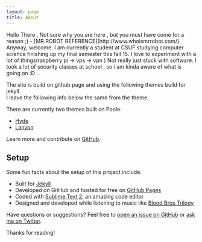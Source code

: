 ```yaml
---
layout: page
title: About
---
```


<p class="message">
  Hello There , Not sure why you are here , but you must have come for a reason ;) - [MR.ROBOT REFERENCE](http://www.whoismrrobot.com/)
  Anyway, welcome. I am currently a student at CSUF studying computer science finishing up my final semester this fall 15.
  I love to experiment with a lot of things(raspberry pi -> vps -> vpn ) Not really just stuck with software. I took a lot of security classes at school , so i am kinda aware of what is going on :D .. 
</p>

The site is build on github page and using the following themes build for jekyll.  
I leave the following info below the same from the theme.

There are currently two themes built on Poole:

* [Hyde](http://hyde.getpoole.com)
* [Lanyon](http://lanyon.getpoole.com)

Learn more and contribute on [GitHub](https://github.com/poole).

## Setup

Some fun facts about the setup of this project include:

* Built for [Jekyll](http://jekyllrb.com)
* Developed on GitHub and hosted for free on [GitHub Pages](https://pages.github.com)
* Coded with [Sublime Text 2](http://sublimetext.org), an amazing code editor
* Designed and developed while listening to music like [Blood Bros Trilogy](https://soundcloud.com/maddecent/sets/blood-bros-series)

Have questions or suggestions? Feel free to [open an issue on GitHub](https://github.com/poole/issues/new) or [ask me on Twitter](https://twitter.com/mdo).

Thanks for reading!
